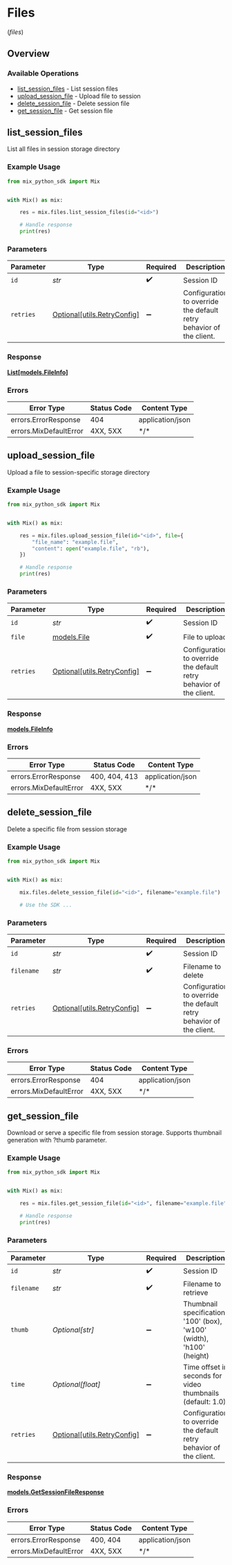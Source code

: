 # Files
(*files*)

## Overview

### Available Operations

* [list_session_files](#list_session_files) - List session files
* [upload_session_file](#upload_session_file) - Upload file to session
* [delete_session_file](#delete_session_file) - Delete session file
* [get_session_file](#get_session_file) - Get session file

## list_session_files

List all files in session storage directory

### Example Usage

<!-- UsageSnippet language="python" operationID="listSessionFiles" method="get" path="/api/sessions/{id}/files" -->
```python
from mix_python_sdk import Mix


with Mix() as mix:

    res = mix.files.list_session_files(id="<id>")

    # Handle response
    print(res)

```

### Parameters

| Parameter                                                           | Type                                                                | Required                                                            | Description                                                         |
| ------------------------------------------------------------------- | ------------------------------------------------------------------- | ------------------------------------------------------------------- | ------------------------------------------------------------------- |
| `id`                                                                | *str*                                                               | :heavy_check_mark:                                                  | Session ID                                                          |
| `retries`                                                           | [Optional[utils.RetryConfig]](../../models/utils/retryconfig.md)    | :heavy_minus_sign:                                                  | Configuration to override the default retry behavior of the client. |

### Response

**[List[models.FileInfo]](../../models/.md)**

### Errors

| Error Type             | Status Code            | Content Type           |
| ---------------------- | ---------------------- | ---------------------- |
| errors.ErrorResponse   | 404                    | application/json       |
| errors.MixDefaultError | 4XX, 5XX               | \*/\*                  |

## upload_session_file

Upload a file to session-specific storage directory

### Example Usage

<!-- UsageSnippet language="python" operationID="uploadSessionFile" method="post" path="/api/sessions/{id}/files/upload" -->
```python
from mix_python_sdk import Mix


with Mix() as mix:

    res = mix.files.upload_session_file(id="<id>", file={
        "file_name": "example.file",
        "content": open("example.file", "rb"),
    })

    # Handle response
    print(res)

```

### Parameters

| Parameter                                                           | Type                                                                | Required                                                            | Description                                                         |
| ------------------------------------------------------------------- | ------------------------------------------------------------------- | ------------------------------------------------------------------- | ------------------------------------------------------------------- |
| `id`                                                                | *str*                                                               | :heavy_check_mark:                                                  | Session ID                                                          |
| `file`                                                              | [models.File](../../models/file.md)                                 | :heavy_check_mark:                                                  | File to upload                                                      |
| `retries`                                                           | [Optional[utils.RetryConfig]](../../models/utils/retryconfig.md)    | :heavy_minus_sign:                                                  | Configuration to override the default retry behavior of the client. |

### Response

**[models.FileInfo](../../models/fileinfo.md)**

### Errors

| Error Type             | Status Code            | Content Type           |
| ---------------------- | ---------------------- | ---------------------- |
| errors.ErrorResponse   | 400, 404, 413          | application/json       |
| errors.MixDefaultError | 4XX, 5XX               | \*/\*                  |

## delete_session_file

Delete a specific file from session storage

### Example Usage

<!-- UsageSnippet language="python" operationID="deleteSessionFile" method="delete" path="/api/sessions/{id}/files/{filename}" -->
```python
from mix_python_sdk import Mix


with Mix() as mix:

    mix.files.delete_session_file(id="<id>", filename="example.file")

    # Use the SDK ...

```

### Parameters

| Parameter                                                           | Type                                                                | Required                                                            | Description                                                         |
| ------------------------------------------------------------------- | ------------------------------------------------------------------- | ------------------------------------------------------------------- | ------------------------------------------------------------------- |
| `id`                                                                | *str*                                                               | :heavy_check_mark:                                                  | Session ID                                                          |
| `filename`                                                          | *str*                                                               | :heavy_check_mark:                                                  | Filename to delete                                                  |
| `retries`                                                           | [Optional[utils.RetryConfig]](../../models/utils/retryconfig.md)    | :heavy_minus_sign:                                                  | Configuration to override the default retry behavior of the client. |

### Errors

| Error Type             | Status Code            | Content Type           |
| ---------------------- | ---------------------- | ---------------------- |
| errors.ErrorResponse   | 404                    | application/json       |
| errors.MixDefaultError | 4XX, 5XX               | \*/\*                  |

## get_session_file

Download or serve a specific file from session storage. Supports thumbnail generation with ?thumb parameter.

### Example Usage

<!-- UsageSnippet language="python" operationID="getSessionFile" method="get" path="/api/sessions/{id}/files/{filename}" -->
```python
from mix_python_sdk import Mix


with Mix() as mix:

    res = mix.files.get_session_file(id="<id>", filename="example.file")

    # Handle response
    print(res)

```

### Parameters

| Parameter                                                             | Type                                                                  | Required                                                              | Description                                                           |
| --------------------------------------------------------------------- | --------------------------------------------------------------------- | --------------------------------------------------------------------- | --------------------------------------------------------------------- |
| `id`                                                                  | *str*                                                                 | :heavy_check_mark:                                                    | Session ID                                                            |
| `filename`                                                            | *str*                                                                 | :heavy_check_mark:                                                    | Filename to retrieve                                                  |
| `thumb`                                                               | *Optional[str]*                                                       | :heavy_minus_sign:                                                    | Thumbnail specification: '100' (box), 'w100' (width), 'h100' (height) |
| `time`                                                                | *Optional[float]*                                                     | :heavy_minus_sign:                                                    | Time offset in seconds for video thumbnails (default: 1.0)            |
| `retries`                                                             | [Optional[utils.RetryConfig]](../../models/utils/retryconfig.md)      | :heavy_minus_sign:                                                    | Configuration to override the default retry behavior of the client.   |

### Response

**[models.GetSessionFileResponse](../../models/getsessionfileresponse.md)**

### Errors

| Error Type             | Status Code            | Content Type           |
| ---------------------- | ---------------------- | ---------------------- |
| errors.ErrorResponse   | 400, 404               | application/json       |
| errors.MixDefaultError | 4XX, 5XX               | \*/\*                  |